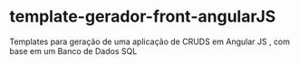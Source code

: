 # template-gerador-front-angularJS
Templates para geração de uma aplicação de CRUDS em Angular JS , com base em um Banco de Dados SQL
